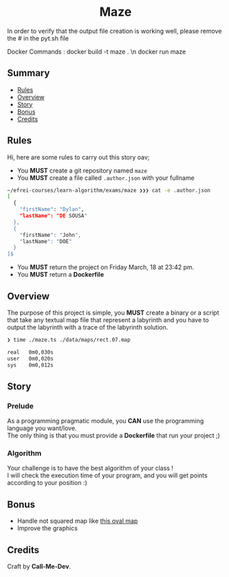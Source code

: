 <h1 align="center">
  Maze
</h1>

In order to verify that the output file creation is working well, please remove the # in the pyt.sh file

Docker Commands :
docker build -t maze . \n
docker run maze

## <a name='summary'> Summary</a>

* [Rules](#rules)
* [Overview](#overview)
* [Story](#story)
* [Bonus](#bonus)
* [Credits](#credits)

## <a name='rules'> Rules</a>

Hi, here are some rules to carry out this story oav;

* You **MUST** create a git repository named `maze`
* You **MUST** create a file called `.author.json` with your fullname

```sh
~/efrei-courses/learn-algorithm/exams/maze ❯❯❯ cat -e .author.json
[
  {
    "firstName": "Dylan",
    "lastName": "DE SOUSA"
  },
  {
    "firstName": "John",
    "lastName": "DOE"
  }
]$
```
* You **MUST** return the project on Friday March, 18 at 23:42 pm.<br />
* You **MUST** return a **Dockerfile**

## <a name='overview'>Overview</a>

The purpose of this project is simple, you **MUST** create a binary or a script that take any textual map file that represent a labyrinth and you have to output the labyrinth with a trace of the labyrinth solution.
```sh
❯ time ./maze.ts ./data/maps/rect.07.map

real   0m0,030s
user   0m0,020s
sys    0m0,012s
```

## <a name='story'>Story</a>

### Prelude

As a programming pragmatic module, you **CAN** use the programming language you want/love.<br />
The only thing is that you must provide a **Dockerfile** that run your project ;)

### Algorithm

Your challenge is to have the best algorithm of your class ! <br />
I will check the execution time of your program, and you will get points according to your position :)

## <a name='bonus'> Bonus</a>

* Handle not squared map like [this oval map](./data/maps/oval_01.map)
* Improve the graphics

## <a name='credits'> Credits</a>

Craft by **Call-Me-Dev**.
